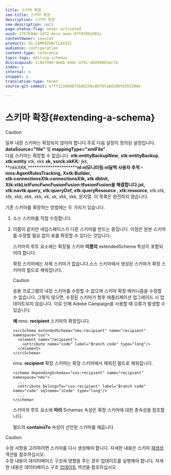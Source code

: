 ```yaml
---
title: 스키마 확장
seo-title: 스키마 확장
description: 스키마 확장
seo-description: null
page-status-flag: never-activated
uuid: 1767b9de-1d72-4ece-aeec-87f83862d81c
contentOwner: sauviat
products: SG_CAMPAIGN/CLASSIC
audience: configuration
content-type: reference
topic-tags: editing-schemas
discoiquuid: 1c9af980-4e6b-44dc-af61-dd284863ec7d
index: y
internal: n
snippet: y
translation-type: tm+mt
source-git-commit: e7ff12260d875b85256c8678fa8d100fd355398e

---
```



# 스키마 확장{#extending-a-schema}

>[!CAUTION]
>
>일부 내장 스키마는 확장되지 않아야 합니다.주로 다음 설정이 정의된 설정입니다.\
>**dataSource=&quot;file&quot;** 및 **mappingType=&quot;xmlFile&quot;**.\
>다음 스키마는 확장할 수 없습니다. **xtk:entityBackupNew**, **xtk:entityBackup**, **xtk:entity** xtk, xkk **xk, xsrck:xkKK:** jkk, **nkkXKK,********************************************nl:nl모니터링:nl달력 사용자 추적・nms:AgentRulesTracking, Xxtk:Builder, xtk:connectionsXtk:connectionsXtk, xtk dbInit, Xtk:xtkListFuncFuncFusionFusion:tfusionFusion을 해결합니다.jst**, **xtk:navtk:query**, **xtk:queryDef**, xtk:queryResource **, xtk:resource**********************, xtk:xtk, xtk, xkk, xkk, xkk, xk, xk, xkk, xkk, 문자열.
>이 목록은 완전하지 않습니다.

기존 스키마를 확장하는 방법에는 두 가지가 있습니다.

1. 소스 스키마를 직접 수정합니다.
1. 이름이 같지만 네임스페이스가 다른 스키마를 만드는 중입니다. 이점은 원본 스키마를 수정할 필요 없이 표를 확장할 수 있다는 것입니다.

   스키마의 루트 요소에는 확장될 스키마 **이름의** extendedSchema 특성이 포함되어야 합니다.

   확장 스키마에는 자체 스키마가 없습니다.소스 스키마에서 생성된 스키마가 확장 스키마의 필드로 채워집니다.

   >[!CAUTION]
   >
   >응용 프로그램의 내장 스키마를 수정할 수 없으며 스키마 확장 메커니즘을 수정할 수 없습니다. 그렇지 않으면, 수정된 스키마가 향후 애플리케이션 업그레이드 시 업데이트되지 않습니다. 이로 인해 Adobe Campaign을 사용할 때 오류가 발생할 수 있습니다.

   **예**:nms: **recipient** 스키마의 확장입니다.

   ```
   <srcSchema extendedSchema="nms:recipient" name="recipient" namespace="cus">
     <element name="recipient">
       <attribute name="code" label="Branch code" type="long"/>
     </element>
   </srcSchema>
   ```

   nms: **recipient** 확장 스키마는 확장 스키마에서 채워진 필드로 채워집니다.

   ```
   <schema dependingSchemas="cus:recipient" name="recipient" namespace="nms">
     ...
     <attribute belongsTo="cus:recipient" label="Branch code" name="code" sqlname="iCode" type="long"/>
     ...
   </schema>
   ```

   스키마의 루트 요소에 **따라** Schemas 속성은 확장 스키마에 대한 종속성을 참조합니다.

   필드의 **containsTo** 속성이 선언된 스키마를 채웁니다.

>[!CAUTION]
>
>수정 사항을 고려하려면 스키마를 다시 생성해야 합니다. 자세한 내용은 스키마 [재생성](../../configuration/using/regenerating-schemas.md) 섹션을 참조하십시오.\
>수정 내용이 데이터베이스 구조에 영향을 주는 경우 업데이트를 실행해야 합니다. 자세한 내용은 데이터베이스 구조 [업데이트](../../configuration/using/updating-the-database-structure.md) 섹션을 참조하십시오.

